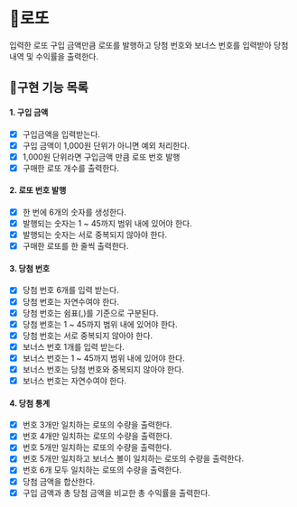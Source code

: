 # 🎱로또

입력한 로또 구입 금액만큼 로또를 발행하고 당첨 번호와 보너스 번호를 입력받아 당첨 내역 및 수익률을 출력한다.

## 🎯구현 기능 목록

#### 1. 구입 금액

- [x] 구입금액을 입력받는다.
- [x] 구입 금액이 1,000원 단위가 아니면 예외 처리한다.
- [x] 1,000원 단위라면 구입금액 만큼 로또 번호 발행
- [x] 구매한 로또 개수를 출력한다.

#### 2. 로또 번호 발행

- [x] 한 번에 6개의 숫자를 생성한다.
- [x] 발행되는 숫자는 1 ~ 45까지 범위 내에 있어야 한다.
- [x] 발행되는 숫자는 서로 중복되지 않아야 한다.
- [x] 구매한 로또를 한 줄씩 출력한다.

#### 3. 당첨 번호

- [x] 당첨 번호 6개를 입력 받는다.
- [x] 당첨 번호는 자연수여야 한다.
- [x] 당첨 번호는 쉼표(,)를 기준으로 구분된다.
- [x] 당첨 번호는 1 ~ 45까지 범위 내에 있어야 한다.
- [x] 당첨 번호는 서로 중복되지 않아야 한다.
- [x] 보너스 번호 1개를 입력 받는다.
- [x] 보너스 번호는 1 ~ 45까지 범위 내에 있어야 한다.
- [x] 보너스 번호는 당첨 번호와 중복되지 않아야 한다.
- [x] 보너스 번호는 자연수여야 한다.

#### 4. 당첨 통계

- [x] 번호 3개만 일치하는 로또의 수량을 출력한다.
- [x] 번호 4개만 일치하는 로또의 수량을 출력한다.
- [x] 번호 5개만 일치하는 로또의 수량을 출력한다.
- [x] 번호 5개만 일치하고 보너스 볼이 일치하는 로또의 수량을 출력한다.
- [x] 번호 6개 모두 일치하는 로또의 수량을 출력한다.
- [x] 당첨 금액을 합산한다.
- [x] 구입 금액과 총 당첨 금액을 비교한 총 수익률을 출력한다.
